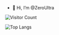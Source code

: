 - 👋 Hi, I’m @ZeroUltra


![Visitor Count](https://profile-counter.glitch.me/ZeroUltra/count.svg)

![Top Langs](https://github-readme-stats.vercel.app/api/top-langs/?username=ZeroUltra&layout=compact&theme=tokyonight)

<!---
ZeroUltra/ZeroUltra is a ✨ special ✨ repository because its `README.md` (this file) appears on your GitHub profile.
You can click the Preview link to take a look at your changes.
--->
